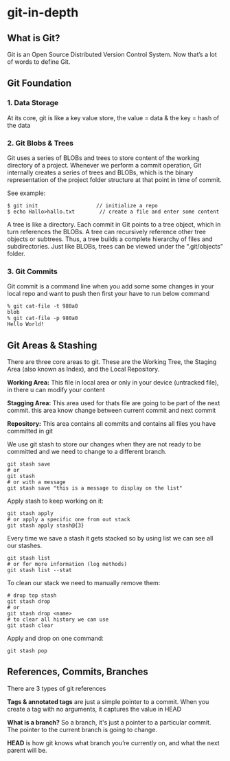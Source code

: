 # git-in-depth

## What is Git?
Git is an Open Source Distributed Version Control System. Now that’s a lot of words to define Git.

## Git Foundation

### 1. Data Storage
At its core, git is like a key value store, the value = data & the key = hash of the data

### 2. Git Blobs & Trees
Git uses a series of BLOBs and trees to store content of the working directory of a project. Whenever we perform a commit operation, Git internally creates a series of trees and BLOBs, which is the binary representation of the project folder structure at that point in time of commit.

See example:
```
$ git init                   // initialize a repo
$ echo Hallo>hallo.txt        // create a file and enter some content
```

A tree is like a directory. Each commit in Git points to a tree object, which in turn references the BLOBs. A tree can recursively reference other tree objects or subtrees. Thus, a tree builds a complete hierarchy of files and subdirectories. Just like BLOBs, trees can be viewed under the “.git/objects” folder.

### 3. Git Commits
Git commit is a command line when you add some some changes in your local repo and want to push then first your have to run below command

```
% git cat-file -t 980a0
blob
% git cat-file -p 980a0
Hello World!
```

## Git Areas & Stashing
There are three core areas to git. These are the Working Tree, the Staging Area (also known as Index), and the Local Repository.

**Working Area:**
This file in local area or only in your device (untracked file), in there u can modify your content

**Stagging Area:**
This area used for thats file are going to be part of the next commit. this area know change between current commit and next commit

**Repository:**
This area contains all commits and contains all files you have committed in git

We use git stash to store our changes when they are not ready to be committed and we need to change to a different branch.
```
git stash save
# or
git stash
# or with a message
git stash save "this is a message to display on the list"
```

Apply stash to keep working on it:
```
git stash apply
# or apply a specific one from out stack
git stash apply stash@{3}
```
Every time we save a stash it gets stacked so by using list we can see all our stashes.
```
git stash list
# or for more information (log methods)
git stash list --stat
```
To clean our stack we need to manually remove them:
```
# drop top stash
git stash drop
# or
git stash drop <name>
# to clear all history we can use
git stash clear
```
Apply and drop on one command:
```
git stash pop
```

## References, Commits, Branches
There are 3 types of git references

**Tags & annotated tags**
are just a simple pointer to a commit. When you create a tag with no arguments, it captures the value in HEAD

**What is a branch?** 
So a branch, it's just a pointer to a particular commit. The pointer to the current branch is going to change.

**HEAD** 
is how git knows what branch you’re currently on, and what the next parent will be.





